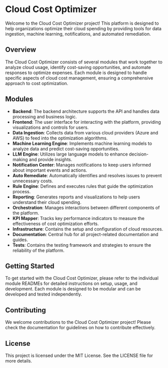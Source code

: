 # Cloud Cost Optimizer

Welcome to the Cloud Cost Optimizer project! This platform is designed to help organizations optimize their cloud spending by providing tools for data ingestion, machine learning, notifications, and automated remediation.

## Overview

The Cloud Cost Optimizer consists of several modules that work together to analyze cloud usage, identify cost-saving opportunities, and automate responses to optimize expenses. Each module is designed to handle specific aspects of cloud cost management, ensuring a comprehensive approach to cost optimization.

## Modules

- **Backend**: The backend architecture supports the API and handles data processing and business logic.
- **Frontend**: The user interface for interacting with the platform, providing visualizations and controls for users.
- **Data Ingestion**: Collects data from various cloud providers (Azure and AWS) to feed into the optimization algorithms.
- **Machine Learning Engine**: Implements machine learning models to analyze data and predict cost-saving opportunities.
- **LLM Engine**: Utilizes large language models to enhance decision-making and provide insights.
- **Notification Center**: Manages notifications to keep users informed about important events and actions.
- **Auto Remediate**: Automatically identifies and resolves issues to prevent unnecessary costs.
- **Rule Engine**: Defines and executes rules that guide the optimization process.
- **Reporting**: Generates reports and visualizations to help users understand their cloud spending.
- **Orchestration**: Manages interactions between different components of the platform.
- **KPI Mapper**: Tracks key performance indicators to measure the effectiveness of cost optimization efforts.
- **Infrastructure**: Contains the setup and configuration of cloud resources.
- **Documentation**: Central hub for all project-related documentation and guides.
- **Tests**: Contains the testing framework and strategies to ensure the reliability of the platform.

## Getting Started

To get started with the Cloud Cost Optimizer, please refer to the individual module READMEs for detailed instructions on setup, usage, and development. Each module is designed to be modular and can be developed and tested independently.

## Contributing

We welcome contributions to the Cloud Cost Optimizer project! Please check the documentation for guidelines on how to contribute effectively.

## License

This project is licensed under the MIT License. See the LICENSE file for more details.